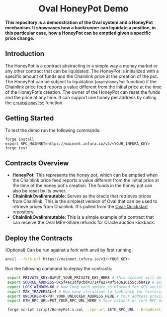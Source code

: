# <h1 align="center"> Oval HoneyPot Demo </h1>

**This repository is a demonstration of the Oval system and a HoneyPot mechanism. It showcases how a backrunner can liquidate a position, in this particular case, how a HoneyPot can be emptied given a specific price change.**

## Introduction

The HoneyPot is a contract abstracting in a simple way a money market or any other contract that can be liquidated. The HoneyPot is initialized with a specific amount of funds and the Chainlink price at the creation of the pot. The HoneyPot can be subject to liquidation (`emptyHoneyPot` function) if the Chainlink price feed reports a value different from the initial price at the time of the HoneyPot's creation. The owner of the HoneyPot can reset the funds and the price at any time. It can support one honey per address by calling the [`createHoneyPot`](https://github.com/UMAprotocol/oev-demo/blob/master/src/HoneyPot.sol#L31) function.

## Getting Started

To test the demo run the following commands:

```
forge install
export RPC_MAINNET=https://mainnet.infura.io/v3/<YOUR_INFURA_KEY>
forge test
```

## Contracts Overview

- **HoneyPot**: This represents the honey pot, which can be emptied when the Chainlink price feed reports a value different from the initial price at the time of the honey pot's creation. The funds in the honey pot can also be reset by its owner.
- **ChainlinkOvalImmutable**: Serves as the oracle that retrieves prices from Chainlink. This is the simplest version of Oval that can be used to retrieve prices from Chainlink. It's pulled from the [Oval-Quickstart](https://github.com/UMAprotocol/oval-quickstart) repository.
- **ChainlinkOvalImmutable**: This is a simple example of a contract that can receive the Oval MEV-Share refunds for Oracle auction kickback.

## Deploy the Contracts

(Optional) Can be run against a fork with anvil by first running:

```bash
anvil --fork-url https://mainnet.infura.io/v3/<YOUR_KEY>
```

Run the following command to deploy the contracts:

```bash
 export PRIVATE_KEY=0xPUT_YOUR_PRIVATE_KEY_HERE # This account will do the deployment
 export SOURCE_ADDRESS=0x5f4ec3df9cbd43714fe2740f5e3616155c5b8419 # example Chainlink ETH/USD
 export LOCK_WINDOW=60 # How long each update is blocked for OEV auction to run.
 export MAX_TRAVERSAL=4 # How many iterations to look back for historic data.
 export UNLOCKER=0xPUT_YOUR_UNLOCKER_ADDRESS_HERE # Your address provided on Discord.
 export ETH_RPC_URL=PUT_YOUR_RPC_URL_HERE # Your network or fork RPC Url.

 forge script script/HoneyPot.s.sol --rpc-url $ETH_RPC_URL --broadcast
```
